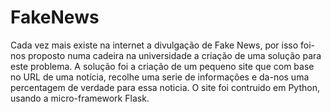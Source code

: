 # FakeNews
Cada vez mais existe na internet a divulgação de Fake News, por isso foi-nos proposto numa cadeira na universidade a criação de uma solução para este problema.  A solução foi a criação de um pequeno site que com base no URL de uma notícia, recolhe uma serie de informações e da-nos uma percentagem de verdade para essa noticia.  O site foi contruido em Python, usando a micro-framework Flask.
